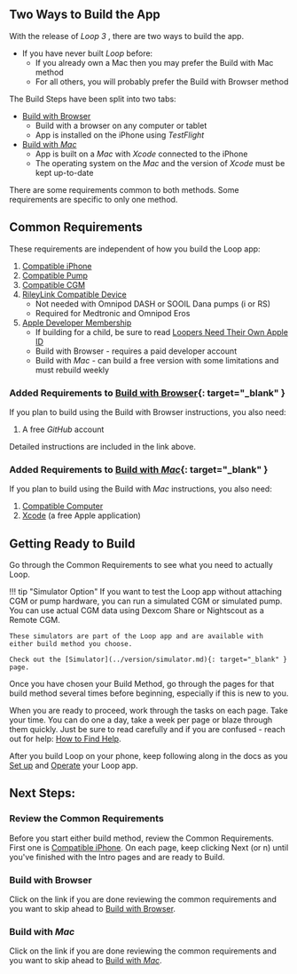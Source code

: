 ## Two Ways to Build the App

With the release of&nbsp;_<span translate="no">Loop 3</span>_&nbsp;, there are two ways to build the app.

* If you have never built&nbsp;_<span translate="no">Loop</span>_&nbsp;before:
    * If you already own a Mac then you may prefer the Build with Mac method
    * For all others, you will probably prefer the Build with Browser method

The Build Steps have been split into two tabs:

* [Build with Browser](../browser/bb-overview.md)
    * Build with a browser on any computer or tablet
    * App is installed on the iPhone using *TestFlight*
* [Build with *Mac*](../build/overview.md)
    * App is built on a *Mac* with *Xcode* connected to the iPhone
    * The operating system on the *Mac* and the version of *Xcode* must be kept up-to-date

There are some requirements common to both methods. Some requirements are specific to only one method.

## Common Requirements

These requirements are independent of how you build the Loop app:

1. [Compatible iPhone](../build/phone.md)
1. [Compatible Pump](../build/pump.md)
1. [Compatible CGM](../build/cgm.md)
1. [RileyLink Compatible Device](../build/rileylink.md)
    * Not needed with Omnipod DASH or SOOIL Dana pumps (i or RS)
    * Required for Medtronic and Omnipod Eros
1. [Apple Developer Membership](../build/apple-developer.md)
    * If building for a child, be sure to read [Loopers Need Their Own Apple ID](../build/apple-developer.md#loopers-need-their-own-apple-id)
    * Build with Browser - requires a paid developer account
    * Build with *Mac* - can build a free version with some limitations and must rebuild weekly

### Added Requirements to [Build with Browser](../browser/bb-overview.md){: target="_blank" }

If you plan to build using the Build with Browser instructions, you also need:

1.  A free *GitHub* account

Detailed instructions are included in the link above.

### Added Requirements to [Build with *Mac*](../build/overview.md){: target="_blank" }

If you plan to build using the Build with *Mac* instructions, you also need:

1. [Compatible Computer](../build/computer.md#check-your-macos-version)
1. [Xcode](../build/xcode-version.md) (a free Apple application)


## Getting Ready to Build

Go through the Common Requirements to see what you need to actually Loop.

!!! tip "Simulator Option"
    If you want to test the Loop app without attaching CGM or pump hardware, you can run a simulated CGM or simulated pump. You can use actual CGM data using Dexcom Share or Nightscout as a Remote CGM.

    These simulators are part of the Loop app and are available with either build method you choose.
    
    Check out the [Simulator](../version/simulator.md){: target="_blank" } page.

Once you have chosen your Build Method, go through the pages for that build method several times before beginning, especially if this is new to you.

When you are ready to proceed, work through the tasks on each page. Take your time. You can do one a day, take a week per page or blaze through them quickly.  Just be sure to read carefully and if you are confused - reach out for help: [How to Find Help](../intro/loopdocs-how-to.md#how-to-find-help).

After you build Loop on your phone, keep following along in the docs as you [Set up](../loop-3/loop-3-overview.md) and [Operate](../operation/loop/open-loop.md) your Loop app.

## Next Steps:

### Review the Common Requirements

Before you start either build method, review the Common Requirements. First one is [Compatible iPhone](../build/phone.md). On each page, keep clicking Next (or n) until you've finished with the Intro pages and are ready to Build.

### Build with Browser

Click on the link if you are done reviewing the common requirements and you want to skip ahead to [Build with Browser](../browser/bb-overview.md).

### Build with *Mac*

Click on the link if you are done reviewing the common requirements and you want to skip ahead to [Build with *Mac*](../build/overview.md).
